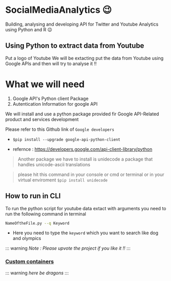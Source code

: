# SocialMediaAnalytics :wink:
Building, analysing and developing API for Twitter and Youtube Analytics using Python and R :wink:


## Using Python to extract data from Youtube
Put a logo of Youtube
We will be extacting put the data from Youtube using Google APIs and then will try to analyse it !!

# What we will need
1. Google API's Python client Package
2. Autentication Information for google API

We will install and use a python package provided fir Google API-Related product and services development

Please refer to this Github link of `Google developers`
- `$pip install --upgrade google-api-python-client`


- refernce : https://developers.google.com/api-client-library/python

> Another package we have to install is unidecode a package that handles unicode-ascii 
> translations


> please hit this command in your console or cmd or terminal or in your virtual enviroment
> `$pip install unidecode`

## How to run in CLI

To run the python script for youtube data extact with arguments you need to run the following command in terminal

```sh
NameOftheFile.py --q Keyword
```
- Here you need to type the `keyword` which you want to search like dog and olympics

::: warning
*Note : Please upvote the project if you like it !!*
:::

### [Custom containers](https://github.com/markdown-it/markdown-it-container)

::: warning
*here be dragons*
:::


